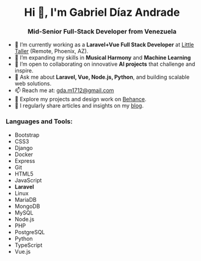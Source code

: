 <h1 align="center">Hi 👋, I'm Gabriel Díaz Andrade</h1>
<h3 align="center">Mid-Senior Full-Stack Developer from Venezuela</h3>

- 🔭 I’m currently working as a **Laravel+Vue Full Stack Developer** at [Little Taller](https://www.littletaller.com/) (Remote, Phoenix, AZ).
- 🌱 I’m expanding my skills in **Musical Harmony** and **Machine Learning**
- 👯 I’m open to collaborating on innovative **AI projects** that challenge and inspire.
- 💬 Ask me about **Laravel, Vue, Node.js, Python**, and building scalable web solutions.
- 📫 Reach me at: gda.m1712@gmail.com
- 📄 Explore my projects and design work on [Behance](https://www.behance.net/gabrieldazan).
- 📝 I regularly share articles and insights on my [blog](https://crazyimagine.com/).


<h3 align="left">Languages and Tools:</h3>
<ul>
  <li>Bootstrap</li>
  <li>CSS3</li>
  <li>Django</li>
  <li>Docker</li>
  <li>Express</li>
  <li>Git</li>
  <li>HTML5</li>
  <li>JavaScript</li>
  <li><strong>Laravel</strong></li>
  <li>Linux</li>
  <li>MariaDB</li>
  <li>MongoDB</li>
  <li>MySQL</li>
  <li>Node.js</li>
  <li>PHP</li>
  <li>PostgreSQL</li>
  <li>Python</li>
  <li>TypeScript</li>
  <li>Vue.js</li>
</ul>
